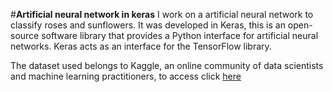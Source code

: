 #**Artificial neural network in keras**
I work on a artificial neural network to classify roses and 
sunflowers. It was developed in Keras, this is an open-source software library that provides a Python interface for artificial neural networks. Keras acts as an interface for the TensorFlow library. 

The dataset used belongs to Kaggle, an online community of data scientists and machine learning practitioners, to access click [here](https://www.kaggle.com/alxmamaev/flowers-recognition)
